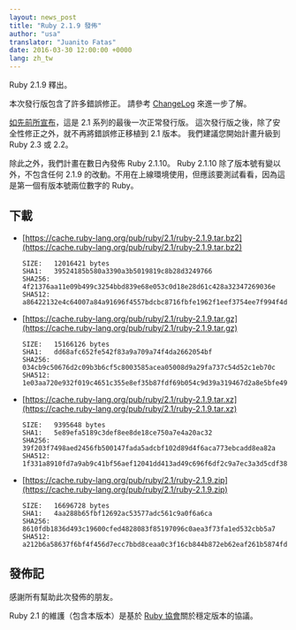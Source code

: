```yaml
---
layout: news_post
title: "Ruby 2.1.9 發佈"
author: "usa"
translator: "Juanito Fatas"
date: 2016-03-30 12:00:00 +0000
lang: zh_tw
---
```


Ruby 2.1.9 釋出。

本次發行版包含了許多錯誤修正。
請參考 [ChangeLog](http://svn.ruby-lang.org/repos/ruby/tags/v2_1_9/ChangeLog)
來進一步了解。

[如先前所宣布](https://www.ruby-lang.org/zh_tw/news/2016/02/24/support-plan-of-ruby-2-0-0-and-2-1/)，這是 2.1 系列的最後一次正常發行版。
這次發行版之後，除了安全性修正之外，就不再將錯誤修正移植到 2.1 版本。
我們建議您開始計畫升級到 Ruby 2.3 或 2.2。

除此之外，我們計畫在數日內發佈 Ruby 2.1.10。
Ruby 2.1.10 除了版本號有變以外，不包含任何 2.1.9 的改動。不用在上線環境使用，但應該要測試看看，因為這是第一個有版本號兩位數字的 Ruby。

## 下載

* [https://cache.ruby-lang.org/pub/ruby/2.1/ruby-2.1.9.tar.bz2](https://cache.ruby-lang.org/pub/ruby/2.1/ruby-2.1.9.tar.bz2)

      SIZE:   12016421 bytes
      SHA1:   39524185b580a3390a3b5019819c8b28d3249766
      SHA256: 4f21376aa11e09b499c3254bbd839e68e053c0d18e28d61c428a32347269036e
      SHA512: a86422132e4c64007a84a91696f4557bdcbc8716fbfe1962f1eef3754ee7f994f4de0b

* [https://cache.ruby-lang.org/pub/ruby/2.1/ruby-2.1.9.tar.gz](https://cache.ruby-lang.org/pub/ruby/2.1/ruby-2.1.9.tar.gz)

      SIZE:   15166126 bytes
      SHA1:   dd68afc652fe542f83a9a709a74f4da2662054bf
      SHA256: 034cb9c50676d2c09b3b6cf5c8003585acea05008d9a29fa737c54d52c1eb70c
      SHA512: 1e03aa720e932f019c4651c355e8ef35b87fdf69b054c9d39a319467d2a8e5bfe4995cbacd9add36b832c77761a47c9d1040f00e856ad5888d69ec7221455e35

* [https://cache.ruby-lang.org/pub/ruby/2.1/ruby-2.1.9.tar.xz](https://cache.ruby-lang.org/pub/ruby/2.1/ruby-2.1.9.tar.xz)

      SIZE:   9395648 bytes
      SHA1:   5e89efa5189c3def8ee8de18ce750a7e4a20ac32
      SHA256: 39f203f7498aed2456fb500147fada5adcbf102d89d4f6aca773ebcadd8ea82a
      SHA512: 1f331a8910fd7a9ab9c41bf56aef12041dd413ad49c696f6df2c9a7ec3a3d5cdf383f2a3d30949ea37b8ecb39f50355e526412b36ed4e07b60733d9db4d2bd14

* [https://cache.ruby-lang.org/pub/ruby/2.1/ruby-2.1.9.zip](https://cache.ruby-lang.org/pub/ruby/2.1/ruby-2.1.9.zip)

      SIZE:   16696728 bytes
      SHA1:   4aa288b65fbf12692ac53577adc561c9a0f6a6ca
      SHA256: 8610fdb1836d493c19600cfed4828083f85197096c0aea3f73fa1ed532cbb5a7
      SHA512: a212b6a58637f6bf4f456d7ecc7bbd8ceaa0c3f16cb844b872eb62eaf261b5874fdb79705241d05a356fcdc1d3fdd8a94fcd8e6ca62190e9f544c8f45a9f41af

## 發佈記

感謝所有幫助此次發佈的朋友。

Ruby 2.1 的維護（包含本版本）是基於 [Ruby 協會](http://www.ruby.or.jp/)關於穩定版本的協議。
